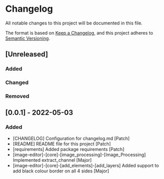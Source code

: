 # Changelog
All notable changes to this project will be documented in this file.

The format is based on [Keep a Changelog](https://keepachangelog.com/en/1.0.0/),
and this project adheres to [Semantic Versioning](https://semver.org/spec/v2.0.0.html).

## [Unreleased]
### Added

### Changed

### Removed


## [0.0.1] - 2022-05-03
### Added
- [CHANGELOG] Configuration for changelog.md [Patch]
- [README] README file for this project [Patch]
- [requirements] Added package requirements [Patch]
- [image-editor]-[core]-[image_processing]-[Image_Processing] Implemented extract_channel [Major]
- [image-editor]-[core]-[add_elements]-[add_layers] Added support to add black colour border on all 4 sides [Major]
